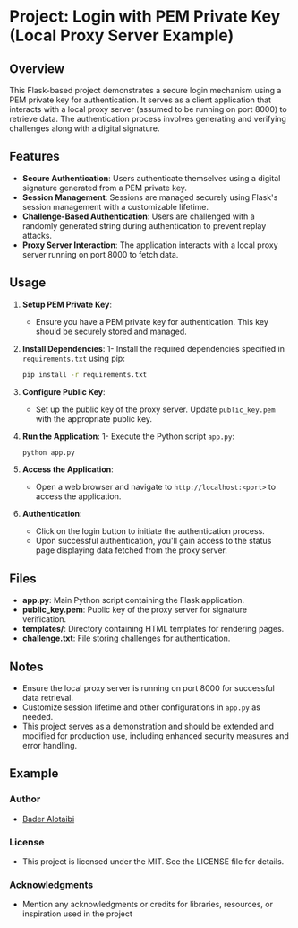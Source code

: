 # Project: Login with PEM Private Key (Local Proxy Server Example)

## Overview

This Flask-based project demonstrates a secure login mechanism using a PEM private key for authentication. It serves as a client application that interacts with a local proxy server (assumed to be running on port 8000) to retrieve data. The authentication process involves generating and verifying challenges along with a digital signature.

## Features

- **Secure Authentication**: Users authenticate themselves using a digital signature generated from a PEM private key.
- **Session Management**: Sessions are managed securely using Flask's session management with a customizable lifetime.
- **Challenge-Based Authentication**: Users are challenged with a randomly generated string during authentication to prevent replay attacks.
- **Proxy Server Interaction**: The application interacts with a local proxy server running on port 8000 to fetch data.

## Usage

1. **Setup PEM Private Key**:
   - Ensure you have a PEM private key for authentication. This key should be securely stored and managed.

2. **Install Dependencies**:
   1- Install the required dependencies specified in `requirements.txt` using pip:

     ```bash
     pip install -r requirements.txt
     ```

3. **Configure Public Key**:
   - Set up the public key of the proxy server. Update `public_key.pem` with the appropriate public key.

4. **Run the Application**:
   1- Execute the Python script `app.py`:

     ```bash
     python app.py
     ```

5. **Access the Application**:
   - Open a web browser and navigate to `http://localhost:<port>` to access the application.

6. **Authentication**:
   - Click on the login button to initiate the authentication process.
   - Upon successful authentication, you'll gain access to the status page displaying data fetched from the proxy server.

## Files

- **app.py**: Main Python script containing the Flask application.
- **public_key.pem**: Public key of the proxy server for signature verification.
- **templates/**: Directory containing HTML templates for rendering pages.
- **challenge.txt**: File storing challenges for authentication.

## Notes

- Ensure the local proxy server is running on port 8000 for successful data retrieval.
- Customize session lifetime and other configurations in `app.py` as needed.
- This project serves as a demonstration and should be extended and modified for production use, including enhanced security measures and error handling.

## Example

### Author

- [Bader Alotaibi](www.github.com/bdr-pro)

### License

- This project is licensed under the MIT. See the LICENSE file for details.

### Acknowledgments

- Mention any acknowledgments or credits for libraries, resources, or inspiration used in the project
